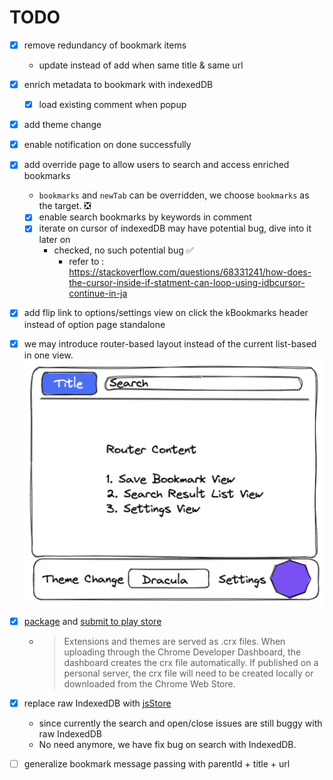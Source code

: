 # TODO

- [X] remove redundancy of bookmark items
    - update instead of add when same title & same url
- [X] enrich metadata to bookmark with indexedDB
    - [X] load existing comment when popup
- [X] add theme change
- [X] enable notification on done successfully
- [X] add override page to allow users to search and access enriched bookmarks
    - `bookmarks` and `newTab` can be overridden, we choose `bookmarks` as the target. ❎
    - [X] enable search bookmarks by keywords in comment
    - [X] iterate on cursor of indexedDB may have potential bug, dive into it later on
        - checked,  no such potential bug ✅
            - refer to : <https://stackoverflow.com/questions/68331241/how-does-the-cursor-inside-if-statment-can-loop-using-idbcursor-continue-in-ja>
- [X] add flip link to options/settings view on click the kBookmarks header instead of option page standalone
- [X] we may introduce router-based layout instead of the current list-based in one view.
  ![](images/64061647225093_.pic.jpg)
- [X] [package](https://developer.chrome.com/docs/extensions/mv3/linux_hosting/#packaging) and [submit to play store](https://developer.chrome.com/docs/webstore/publish/)
    - > Extensions and themes are served as .crx files. When uploading through the Chrome Developer Dashboard, the dashboard creates the crx file automatically. If published on a personal server, the crx file will need to be created locally or downloaded from the Chrome Web Store.
- [X] replace raw IndexedDB with [jsStore](https://jsstore.net/)
    - since currently the search and open/close issues are still buggy with raw IndexedDB
    - No need anymore, we have fix bug on search with IndexedDB.
- [ ] generalize bookmark message passing with parentId + title + url

